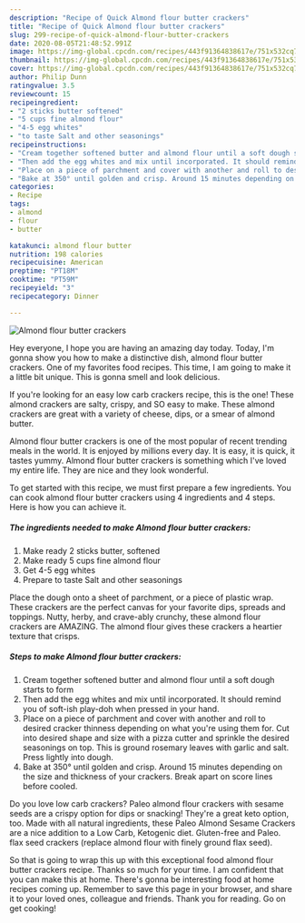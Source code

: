 ```yaml
---
description: "Recipe of Quick Almond flour butter crackers"
title: "Recipe of Quick Almond flour butter crackers"
slug: 299-recipe-of-quick-almond-flour-butter-crackers
date: 2020-08-05T21:48:52.991Z
image: https://img-global.cpcdn.com/recipes/443f91364838617e/751x532cq70/almond-flour-butter-crackers-recipe-main-photo.jpg
thumbnail: https://img-global.cpcdn.com/recipes/443f91364838617e/751x532cq70/almond-flour-butter-crackers-recipe-main-photo.jpg
cover: https://img-global.cpcdn.com/recipes/443f91364838617e/751x532cq70/almond-flour-butter-crackers-recipe-main-photo.jpg
author: Philip Dunn
ratingvalue: 3.5
reviewcount: 15
recipeingredient:
- "2 sticks butter softened"
- "5 cups fine almond flour"
- "4-5 egg whites"
- "to taste Salt and other seasonings"
recipeinstructions:
- "Cream together softened butter and almond flour until a soft dough starts to form"
- "Then add the egg whites and mix until incorporated. It should remind you of soft-ish play-doh when pressed in your hand."
- "Place on a piece of parchment and cover with another and roll to desired cracker thinness depending on what you&#39;re using them for. Cut into desired shape and size with a pizza cutter and sprinkle the desired seasonings on top. This is ground rosemary leaves with garlic and salt. Press lightly into dough."
- "Bake at 350° until golden and crisp. Around 15 minutes depending on the size and thickness of your crackers. Break apart on score lines before cooled."
categories:
- Recipe
tags:
- almond
- flour
- butter

katakunci: almond flour butter 
nutrition: 198 calories
recipecuisine: American
preptime: "PT18M"
cooktime: "PT59M"
recipeyield: "3"
recipecategory: Dinner

---
```



![Almond flour butter crackers](https://img-global.cpcdn.com/recipes/443f91364838617e/751x532cq70/almond-flour-butter-crackers-recipe-main-photo.jpg)

Hey everyone, I hope you are having an amazing day today. Today, I'm gonna show you how to make a distinctive dish, almond flour butter crackers. One of my favorites food recipes. This time, I am going to make it a little bit unique. This is gonna smell and look delicious.

If you&#39;re looking for an easy low carb crackers recipe, this is the one! These almond crackers are salty, crispy, and SO easy to make. These almond crackers are great with a variety of cheese, dips, or a smear of almond butter.

Almond flour butter crackers is one of the most popular of recent trending meals in the world. It is enjoyed by millions every day. It is easy, it is quick, it tastes yummy. Almond flour butter crackers is something which I've loved my entire life. They are nice and they look wonderful.


To get started with this recipe, we must first prepare a few ingredients. You can cook almond flour butter crackers using 4 ingredients and 4 steps. Here is how you can achieve it.

<!--inarticleads1-->

##### The ingredients needed to make Almond flour butter crackers:

1. Make ready 2 sticks butter, softened
1. Make ready 5 cups fine almond flour
1. Get 4-5 egg whites
1. Prepare to taste Salt and other seasonings


Place the dough onto a sheet of parchment, or a piece of plastic wrap. These crackers are the perfect canvas for your favorite dips, spreads and toppings. Nutty, herby, and crave-ably crunchy, these almond flour crackers are AMAZING. The almond flour gives these crackers a heartier texture that crisps. 

<!--inarticleads2-->

##### Steps to make Almond flour butter crackers:

1. Cream together softened butter and almond flour until a soft dough starts to form
1. Then add the egg whites and mix until incorporated. It should remind you of soft-ish play-doh when pressed in your hand.
1. Place on a piece of parchment and cover with another and roll to desired cracker thinness depending on what you&#39;re using them for. Cut into desired shape and size with a pizza cutter and sprinkle the desired seasonings on top. This is ground rosemary leaves with garlic and salt. Press lightly into dough.
1. Bake at 350° until golden and crisp. Around 15 minutes depending on the size and thickness of your crackers. Break apart on score lines before cooled.


Do you love low carb crackers? Paleo almond flour crackers with sesame seeds are a crispy option for dips or snacking! They&#39;re a great keto option, too. Made with all natural ingredients, these Paleo Almond Sesame Crackers are a nice addition to a Low Carb, Ketogenic diet. Gluten-free and Paleo. flax seed crackers (replace almond flour with finely ground flax seed). 

So that is going to wrap this up with this exceptional food almond flour butter crackers recipe. Thanks so much for your time. I am confident that you can make this at home. There's gonna be interesting food at home recipes coming up. Remember to save this page in your browser, and share it to your loved ones, colleague and friends. Thank you for reading. Go on get cooking!
